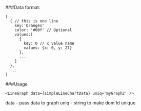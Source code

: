 

###Data format:
```
[
  { // this is one line
    key:'Oranges'
    color: '#00f' // Optional
    values:[
      {
        key: 0 // x value name
        values: {x: 0, y: 27}
      },
      ...
    ]
  },
  ...
]
```

###Usage
```
<LineGraph data={simpleLineChartData} uniq='myGraph2' />
```

data - pass data to graph
uniq - string to make dom Id unique


 